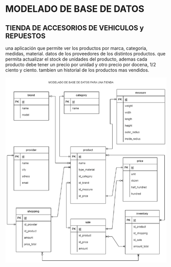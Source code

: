 # MODELADO DE BASE DE DATOS
## TIENDA DE ACCESORIOS DE VEHICULOS y REPUESTOS

una aplicación que permite ver los productos por marca, categoria, medidas, material.
datos de los proveedores de los distintos productos.
que permita actualizar el stock de unidades del producto, ademas cada producto debe tener un precio por unidad y otro precio por docena, 1/2 ciento y ciento.
tambien un historial de los productos mas vendidos. 

![App Screenshot](https://github.com/ariescacy9/diagrama_sql/blob/master/DiagramaBD.drawio.png?raw=true)
